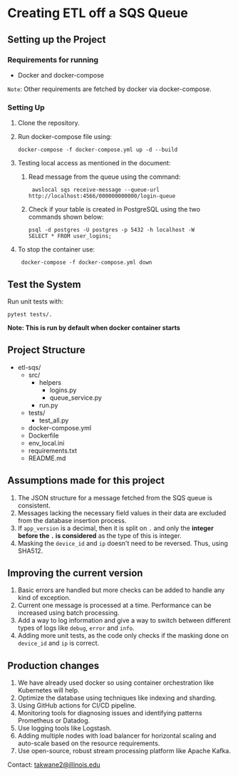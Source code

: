 # Creating ETL off a SQS Queue

## Setting up the Project

### Requirements for running
- Docker and docker-compose

`Note`: Other requirements are fetched by docker via docker-compose.

### Setting Up

1. Clone the repository.
2. Run docker-compose file using:

       docker-compose -f docker-compose.yml up -d --build
   
4. Testing local access as mentioned in the document:
   1. Read message from the queue using the command:

           awslocal sqs receive-message --queue-url http://localhost:4566/000000000000/login-queue

   2. Check if your table is created in PostgreSQL using the two commands shown below: 

          psql -d postgres -U postgres -p 5432 -h localhost -W
          SELECT * FROM user_logins;

5. To stop the container use:

        docker-compose -f docker-compose.yml down
   

## Test the System

Run unit tests with:
```
pytest tests/.
```
**Note: This is run by default when docker container starts**

## Project Structure
- etl-sqs/
  - src/
    - helpers
      - logins.py
      - queue_service.py
    - run.py
   - tests/
     - test_all.py
   - docker-compose.yml
   - Dockerfile
   - env_local.ini
   - requirements.txt
   - README.md

## Assumptions made for this project

1. The JSON structure for a message fetched from the SQS queue is consistent.
2. Messages lacking the necessary field values in their data are excluded from the database insertion process.
3. If `app_version` is a decimal, then it is split on `.` and only the **integer before the `.` is considered** as the type of this is integer.
4. Masking the `device_id` and `ip` doesn't need to be reversed. Thus, using SHA512.

## Improving the current version

1. Basic errors are handled but more checks can be added to handle any kind of exception.
2. Current one message is processed at a time. Performance can be increased using batch processing.
3. Add a way to log information and give a way to switch between different types of logs like `debug`, `error` and `info`.
4. Adding more unit tests, as the code only checks if the masking done on `device_id` and `ip` is correct.


## Production changes 

1. We have already used docker so using container orchestration like Kubernetes will help.
2. Optimize the database using techniques like indexing and sharding.
3. Using GitHub actions for CI/CD pipeline.
4. Monitoring tools for diagnosing issues and identifying patterns Prometheus or Datadog.
5. Use logging tools like Logstash.
6. Adding multiple nodes with load balancer for horizontal scaling and auto-scale based on the resource requirements.
7. Use open-source, robust stream processing platform like Apache Kafka.

Contact: [takwane2@illinois.edu](mailto:takwane2@illinois.edu)
